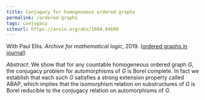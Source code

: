 ```yaml
---
title: Conjugacy for homogeneous ordered graphs
permalink: /ordered-graphs
tags: conjugacy
siteurl: https://arxiv.org/abs/1804.04609
---
```


With Paul Ellis. *Archive for mathematical logic*, 2019. ([ordered graphs in journal](https://dx.doi.org/10.1007/s00153-018-0645-0))<!--more-->

*Abstract*: We show that for any countable homogeneous ordered graph $G$, the conjugacy problem for automorphisms of $G$ is Borel complete. In fact we establish that each such $G$ satisfies a strong extension property called ABAP, which implies that the isomorphism relation on substructures of $G$ is Borel reducible to the conjugacy relation on automorphisms of $G$.
